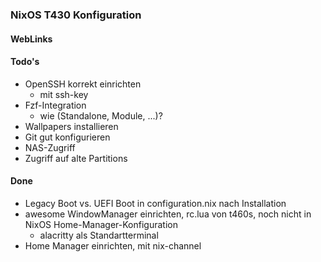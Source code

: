 ### NixOS T430 Konfiguration

#### WebLinks

#### Todo's
- OpenSSH korrekt einrichten
  - mit ssh-key
- Fzf-Integration
  - wie (Standalone, Module, ...)?
- Wallpapers installieren
- Git gut konfigurieren
- NAS-Zugriff
- Zugriff auf alte Partitions

#### Done
- Legacy Boot vs. UEFI Boot in configuration.nix nach Installation
- awesome WindowManager einrichten, rc.lua von t460s, noch nicht in 
  NixOS Home-Manager-Konfiguration
  - alacritty als Standartterminal
- Home Manager einrichten, mit nix-channel

